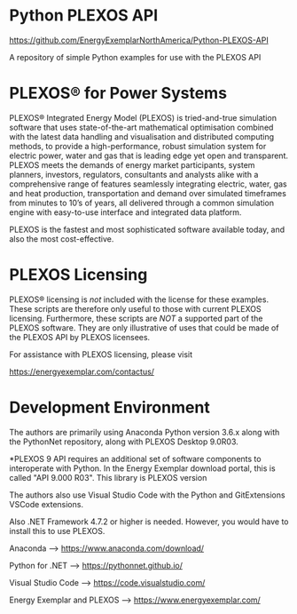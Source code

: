 # Python PLEXOS API
https://github.com/EnergyExemplarNorthAmerica/Python-PLEXOS-API

A repository of simple Python examples for use with the PLEXOS API

# PLEXOS® for Power Systems
PLEXOS® Integrated Energy Model (PLEXOS) is tried-and-true simulation software that
uses state-of-the-art mathematical optimisation combined with the latest data
handling and visualisation and distributed computing methods, to provide a 
high-performance, robust simulation system for electric power, water and gas that is 
leading edge yet open and transparent. PLEXOS meets the demands of energy market
participants, system planners, investors, regulators, consultants and analysts alike 
with a comprehensive range of features seamlessly integrating electric, water, gas 
and heat production, transportation and demand over simulated timeframes from minutes
to 10’s of years, all delivered through a common simulation engine with easy-to-use 
interface and integrated data platform. 

PLEXOS is the fastest and most sophisticated software available today, and also the
most cost-effective.

# PLEXOS Licensing
PLEXOS® licensing is *not* included with the license for these examples. These
scripts are therefore only useful to those with current PLEXOS licensing. 
Furthermore, these scripts are *NOT* a supported part of the PLEXOS software. They
are only illustrative of uses that could be made of the PLEXOS API by PLEXOS
licensees.

For assistance with PLEXOS licensing, please visit

https://energyexemplar.com/contactus/

# Development Environment
The authors are primarily using Anaconda Python version 3.6.x along with the PythonNet
repository, along with PLEXOS Desktop 9.0R03. 

*PLEXOS 9 API requires an additional set of software components to interoperate with Python.
In the Energy Exemplar download portal, this is called "API 9.000 R03". This library is 
PLEXOS version

The authors also use Visual Studio Code with the Python and GitExtensions VSCode extensions.

Also .NET Framework 4.7.2 or higher is needed. However, you would have to install 
this to use PLEXOS.

Anaconda --> https://www.anaconda.com/download/

Python for .NET --> https://pythonnet.github.io/

Visual Studio Code --> https://code.visualstudio.com/

Energy Exemplar and PLEXOS --> https://www.energyexemplar.com/
